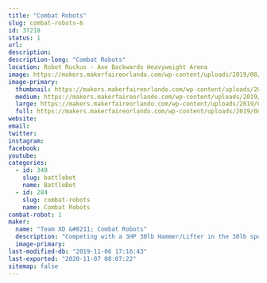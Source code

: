```yaml
---
title: "Combat Robots"
slug: combat-robots-6
id: 37218
status: 1
url: 
description:
description-long: "Combat Robots"
location: Robot Ruckus - Axe Backwards Heavyweight Arena
image: https://makers.makerfaireorlando.com/wp-content/uploads/2019/08/team-xd-1024x768.jpg
image-primary:
  thumbnail: https://makers.makerfaireorlando.com/wp-content/uploads/2019/08/team-xd-150x150.jpg
  medium: https://makers.makerfaireorlando.com/wp-content/uploads/2019/08/team-xd-300x225.jpg
  large: https://makers.makerfaireorlando.com/wp-content/uploads/2019/08/team-xd-1024x768.jpg
  full: https://makers.makerfaireorlando.com/wp-content/uploads/2019/08/team-xd.jpg
website: 
email: 
twitter: 
instagram: 
facebook: 
youtube: 
categories:
  - id: 340
    slug: battlebot
    name: BattleBot
  - id: 284
    slug: combat-robots
    name: Combat Robots
combat-robot: 1
maker:
  name: "Team XD &#8211; Combat Robots"
  description: "Competing with a 3HP 30lb Hammer/Lifter in the 30lb sportsman class, and hoping to bring our 250lb Battlebot flipper SubZero"
  image-primary: 
last-modified-db: "2019-11-06 17:16:43"
last-exported: "2020-11-07 08:07:22"
sitemap: false
---
```

